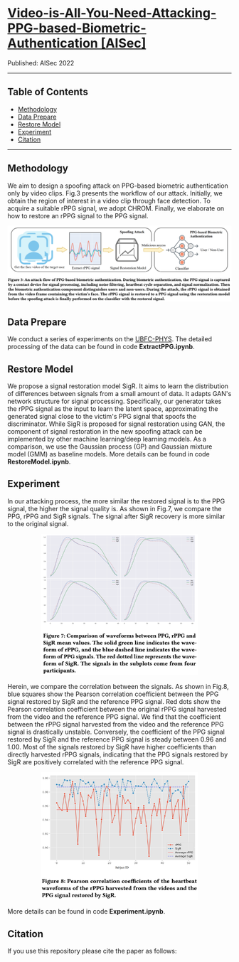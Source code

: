 # [Video-is-All-You-Need-Attacking-PPG-based-Biometric-Authentication [AISec]](https://dl.acm.org/doi/10.1145/3560830.3563722) 

Published: AISec 2022

***

## Table of Contents
* [Methodology](#methodology)
* [Data Prepare](#data-prepare)
* [Restore Model](#restoreModel)
* [Experiment](#experiment)
* [Citation](#citation)


----
## Methodology
We aim to design a spoofing attack on PPG-based biometric authentication only by video clips. Fig.3 presents the workflow of our attack. Initially, we obtain the region of interest in a video clip through face detection. To acquire a suitable rPPG signal, we adopt CHROM. Finally, we elaborate on how to restore an rPPG signal to the PPG signal. 

<div align=center>
<img width="853" alt="methodology" src="https://raw.githubusercontent.com/NasTul/Attacking-PPG-based-Biometric-Authentication/main/Figure/workflow.png">
</div>


## Data Prepare
We conduct a series of experiments on the [UBFC-PHYS](https://ieee-dataport.org/open-access/ubfc-phys-2). The detailed processing of the data can be found in code **ExtractPPG.ipynb**.


## Restore Model
We propose a signal restoration model SigR. It aims to learn the distribution of differences between signals from a small amount of data. It adapts GAN's network structure for signal processing. Specifically, our generator takes the rPPG signal as the input to learn the latent space, approximating the generated signal close to the victim's PPG signal that spoofs the discriminator. While SigR is proposed for signal restoration using GAN, the component of signal restoration in the new spoofing attack can be implemented by other machine learning/deep learning models. As a comparison, we use the Gaussian process (GP) and Gaussian mixture model (GMM) as baseline models. More details can be found in code **RestoreModel.ipynb**.


## Experiment
In our attacking process, the more similar the restored signal is to the PPG signal, the higher the signal quality is. As shown in Fig.7, we compare the PPG, rPPG and SigR signals. The signal after SigR recovery is more similar to the original signal. 

<div align=center>
<img width="353" alt="wave" src="https://raw.githubusercontent.com/NasTul/Attacking-PPG-based-Biometric-Authentication/main/Figure/wave.png">
</div>

Herein, we compare the correlation between the signals. 
As shown in Fig.8, blue squares show the Pearson correlation coefficient between the PPG signal restored by SigR and the reference PPG signal. 
Red dots show the Pearson correlation coefficient between the original rPPG signal harvested from the video and the reference PPG signal. We find that the coefficient between the rPPG signal harvested from the video and the reference PPG signal is drastically unstable. Conversely, the coefficient of the PPG signal restored by SigR and the reference PPG signal is steady between 0.96 and 1.00. Most of the signals restored by SigR have higher coefficients than directly harvested rPPG signals, indicating that the PPG signals restored by SigR are positively correlated with the reference PPG signal. 

<div align=center>
<img width="353" alt="wave" src="https://raw.githubusercontent.com/NasTul/Attacking-PPG-based-Biometric-Authentication/main/Figure/pearson.png">
</div>

More details can be found in code **Experiment.ipynb**.

## Citation

If you use this repository please cite the paper as follows:

```
```



